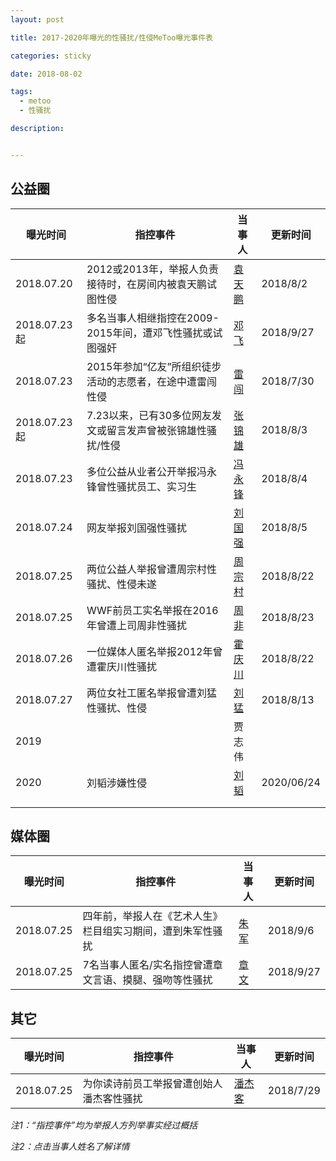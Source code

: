 ```yaml
---
layout: post

title: 2017-2020年曝光的性骚扰/性侵MeToo曝光事件表

categories: sticky

date: 2018-08-02

tags:
  - metoo
  - 性骚扰

description:


---
```


## 公益圈

| 曝光时间     | 指控事件                                                    | 当事人                                               | 更新时间   |
| ------------ | ----------------------------------------------------------- | ---------------------------------------------------- | ---------- |
| 2018.07.20   | 2012或2013年，举报人负责接待时，在房间内被袁天鹏试图性侵    | [袁天鹏](https://ngometoo.github.io/YuanTianpeng/)   | 2018/8/2   |
| 2018.07.23起 | 多名当事人相继指控在2009-2015年间，遭邓飞性骚扰或试图强奸   | [邓飞](https://ngometoo.github.io/Deng-Fei/)         | 2018/9/27  |
| 2018.07.23   | 2015年参加“亿友”所组织徒步活动的志愿者，在途中遭雷闯性侵    | [雷闯](https://ngometoo.github.io/Lei-Chuang/)       | 2018/7/30  |
| 2018.07.23起 | 7.23以来，已有30多位网友发文或留言发声曾被张锦雄性骚扰/性侵 | [张锦雄](https://ngometoo.github.io/Zhang-Jinxiong/) | 2018/8/3   |
| 2018.07.23   | 多位公益从业者公开举报冯永锋曾性骚扰员工、实习生            | [冯永锋](https://ngometoo.github.io/Feng-Yongfeng/)  | 2018/8/4   |
| 2018.07.24   | 网友举报刘国强性骚扰                                        | [刘国强](https://ngometoo.github.io/Liu-Guoqiang/)   | 2018/8/5   |
| 2018.07.25   | 两位公益人举报曾遭周宗村性骚扰、性侵未遂                    | [周宗村](https://ngometoo.github.io/Zhou-Zongcun/)   | 2018/8/22  |
| 2018.07.25   | WWF前员工实名举报在2016年曾遭上司周非性骚扰                 | [周非](https://ngometoo.github.io/Zhou-Fei/)         | 2018/8/23  |
| 2018.07.26   | 一位媒体人匿名举报2012年曾遭霍庆川性骚扰                    | [霍庆川](https://ngometoo.github.io/Huo-Qingchuan/)  | 2018/8/22  |
| 2018.07.27   | 两位女社工匿名举报曾遭刘猛性骚扰、性侵                      | [刘猛](https://ngometoo.github.io/Liu-Meng/)         | 2018/8/13  |
| 2019         |                                                             | 贾志伟                                                 |            |
| 2020         | 刘韬涉嫌性侵                                                | [刘韬](https://metoo.forget.eu.org/Liu-Tao/)         | 2020/06/24 |
|              |                                                             |                                                      |            |
|              |                                                             |                                                      |            |

## 媒体圈

| 曝光时间   | 指控事件                                                   | 当事人                                        | 更新时间  |
| ---------- | ---------------------------------------------------------- | --------------------------------------------- | --------- |
| 2018.07.25 | 四年前，举报人在《艺术人生》栏目组实习期间，遭到朱军性骚扰 | [朱军](https://ngometoo.github.io/Zhu-Jun/)   | 2018/9/6  |
| 2018.07.25 | 7名当事人匿名/实名指控曾遭章文言语、摸腿、强吻等性骚扰     | [章文](https://ngometoo.github.io/Zhang-Wen/) | 2018/9/27 |

## 其它

| 曝光时间   | 指控事件                                 | 当事人                                          | 更新时间  |
| ---------- | ---------------------------------------- | ----------------------------------------------- | --------- |
| 2018.07.25 | 为你读诗前员工举报曾遭创始人潘杰客性骚扰 | [潘杰客](https://ngometoo.github.io/Pan-Jieke/) | 2018/7/29 |

*注1：“指控事件”均为举报人方列举事实经过概括*

*注2：点击当事人姓名了解详情*
